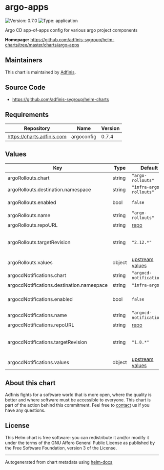 # argo-apps

![Version: 0.7.0](https://img.shields.io/badge/Version-0.7.0-informational?style=flat-square) ![Type: application](https://img.shields.io/badge/Type-application-informational?style=flat-square)

Argo CD app-of-apps config for various argo project components

**Homepage:** <https://github.com/adfinis-sygroup/helm-charts/tree/master/charts/argo-apps>

## Maintainers
This chart is maintained by [Adfinis](https://adfinis.com/?pk_campaign=github&pk_kwd=helm-charts).

## Source Code

* <https://github.com/adfinis-sygroup/helm-charts>

## Requirements

| Repository | Name | Version |
|------------|------|---------|
| https://charts.adfinis.com | argoconfig | 0.7.4 |

## Values

| Key | Type | Default | Description |
|-----|------|---------|-------------|
| argoRollouts.chart | string | `"argo-rollouts"` | Chart |
| argoRollouts.destination.namespace | string | `"infra-argo-rollouts"` | Namespace |
| argoRollouts.enabled | bool | `false` | Enable Argo Rollouts |
| argoRollouts.name | string | `"argo-rollouts"` |  |
| argoRollouts.repoURL | string | [repo](https://argoproj.github.io/argo-helm) | Repo URL |
| argoRollouts.targetRevision | string | `"2.12.*"` | [argo-rollouts Helm chart](https://github.com/argoproj/argo-helm/tree/master/charts/argo-rollouts) version |
| argoRollouts.values | object | [upstream values](https://github.com/argoproj/argo-helm/blob/master/charts/argo-rollouts/values.yaml) | Helm values |
| argocdNotifications.chart | string | `"argocd-notifications"` | Chart |
| argocdNotifications.destination.namespace | string | `"infra-argocd"` | Namespace |
| argocdNotifications.enabled | bool | `false` | Enable ArgoCD Notifications |
| argocdNotifications.name | string | `"argocd-notifications"` |  |
| argocdNotifications.repoURL | string | [repo](https://argoproj.github.io/argo-helm) | Repo URL |
| argocdNotifications.targetRevision | string | `"1.8.*"` | [argocd-notifications Helm chart](https://github.com/argoproj/argo-helm/tree/master/charts/argocd-notifications) version |
| argocdNotifications.values | object | [upstream values](https://github.com/argoproj/argo-helm/blob/master/charts/argocd-notifications/values.yaml) | Helm values |

## About this chart

Adfinis fights for a software world that is more open, where the quality is
better and where software must be accessible to everyone. This chart
is part of the action behind this commitment. Feel free to
[contact](https://adfinis.com/kontakt/?pk_campaign=github&pk_kwd=helm-charts)
us if you have any questions.

## License

This Helm chart is free software: you can redistribute it and/or modify it under the terms
of the GNU Affero General Public License as published by the Free Software Foundation,
version 3 of the License.

----------------------------------------------
Autogenerated from chart metadata using [helm-docs](https://github.com/norwoodj/helm-docs/)
